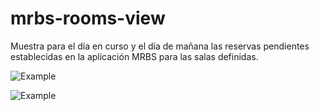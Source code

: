 # mrbs-rooms-view

Muestra para el día en curso y el día de mañana las reservas pendientes establecidas en la aplicación MRBS para las salas definidas.

![Example](https://github.com/n7rc/mrbs-rooms-view/blob/master/example/today.png)

![Example](https://github.com/n7rc/mrbs-rooms-view/blob/master/example/tomorrow.png)
